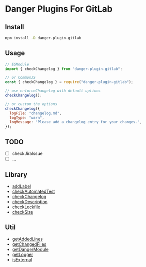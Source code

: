 # Danger Plugins For GitLab

## Install

```bash
npm install -D danger-plugin-gitlab
```

## Usage

```javascript
// ESModule
import { checkChangelog } from "danger-plugin-gitlab";

// or CommonJS
const { checkChangelog } = require("danger-plugin-gitlab");

// use enforceChangelog with default options
checkChangelog();

// or custom the options
checkChangelog({
  logFile: "changelog.md",
  logType: "warn",
  logMessage: "Please add a changelog entry for your changes.",
});
```

## TODO

- [ ] checkJiraIssue
- [ ] ...

## Library

- [addLabel](./src/libs/addLabel/index.md)
- [checkAutomatedTest](./src/libs/checkAutomatedTest/index.md)
- [checkChangelog](./src/libs/checkChangelog/index.md)
- [checkDescription](./src/libs/checkDescription/index.md)
- [checkLockfile](./src/libs/checkLockfile/index.md)
- [checkSize](./src/libs/checkSize/index.md)

## Util

- [getAddedLines](./src/utils/getAddedLines/index.md)
- [getChangedFiles](./src/utils/getChangedFiles/index.md)
- [getDangerModule](./src/utils/getDangerModule/index.md)
- [getLogger](./src/utils/getLogger/index.md)
- [isExternal](./src/utils/isExternal/index.md)
